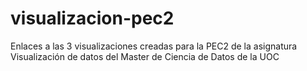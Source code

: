 # visualizacion-pec2
Enlaces a las 3 visualizaciones creadas para la PEC2 de la asignatura Visualización de datos del Master de Ciencia de Datos de la UOC
